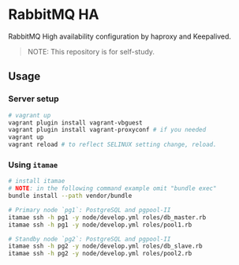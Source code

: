 # RabbitMQ HA

RabbitMQ High availability configuration by haproxy and Keepalived.

> NOTE: This repository is for self-study.



## Usage

### Server setup

```sh
# vagrant up
vagrant plugin install vagrant-vbguest
vagrant plugin install vagrant-proxyconf # if you needed
vagrant up
vagrant reload # to reflect SELINUX setting change, reload.
```

### Using `itamae`

```sh
# install itamae
# NOTE: in the following command example omit "bundle exec"
bundle install --path vendor/bundle

# Primary node `pg1`: PostgreSQL and pgpool-II
itamae ssh -h pg1 -y node/develop.yml roles/db_master.rb
itamae ssh -h pg1 -y node/develop.yml roles/pool1.rb

# Standby node `pg2`: PostgreSQL and pgpool-II
itamae ssh -h pg2 -y node/develop.yml roles/db_slave.rb
itamae ssh -h pg2 -y node/develop.yml roles/pool2.rb
```
